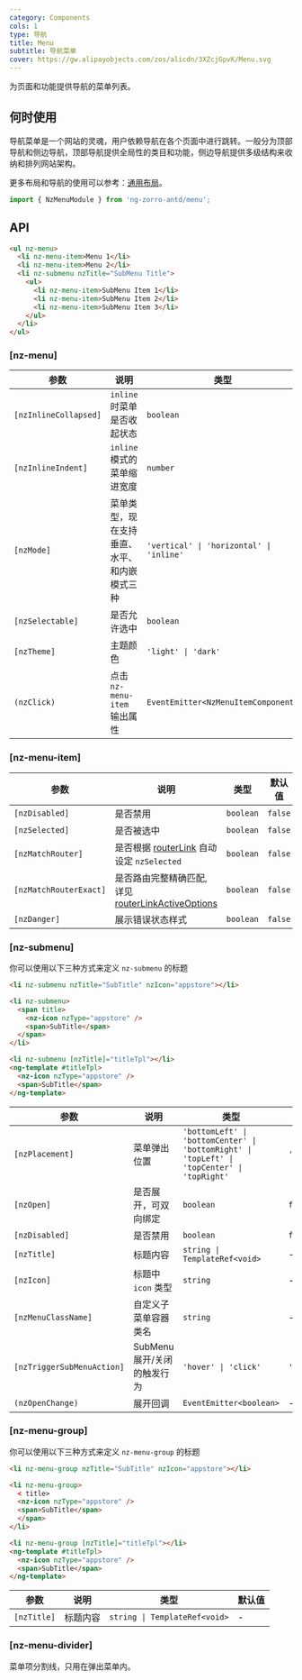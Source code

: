 ```yaml
---
category: Components
cols: 1
type: 导航
title: Menu
subtitle: 导航菜单
cover: https://gw.alipayobjects.com/zos/alicdn/3XZcjGpvK/Menu.svg
---
```


为页面和功能提供导航的菜单列表。

## 何时使用

导航菜单是一个网站的灵魂，用户依赖导航在各个页面中进行跳转。一般分为顶部导航和侧边导航，顶部导航提供全局性的类目和功能，侧边导航提供多级结构来收纳和排列网站架构。

更多布局和导航的使用可以参考：[通用布局](/components/layout/zh)。

```ts
import { NzMenuModule } from 'ng-zorro-antd/menu';
```

## API

```html
<ul nz-menu>
  <li nz-menu-item>Menu 1</li>
  <li nz-menu-item>Menu 2</li>
  <li nz-submenu nzTitle="SubMenu Title">
    <ul>
      <li nz-menu-item>SubMenu Item 1</li>
      <li nz-menu-item>SubMenu Item 2</li>
      <li nz-menu-item>SubMenu Item 3</li>
    </ul>
  </li>
</ul>
```

### [nz-menu]

| 参数                    | 说明                     | 类型                                       | 默认值          |
|-----------------------|------------------------|------------------------------------------|--------------|
| `[nzInlineCollapsed]` | `inline` 时菜单是否收起状态     | `boolean`                                | -            |
| `[nzInlineIndent]`    | `inline` 模式的菜单缩进宽度     | `number`                                 | `24`         |
| `[nzMode]`            | 菜单类型，现在支持垂直、水平、和内嵌模式三种 | `'vertical' \| 'horizontal' \| 'inline'` | `'vertical'` |
| `[nzSelectable]`      | 是否允许选中                 | `boolean`                                | `true`       |
| `[nzTheme]`           | 主题颜色                   | `'light' \| 'dark'`                      | `'light'`    |
| `(nzClick)`           | 点击 `nz-menu-item` 输出属性 | `EventEmitter<NzMenuItemComponent>`      |              |

### [nz-menu-item]

| 参数                     | 说明                                                                                                               | 类型        | 默认值     |
|------------------------|------------------------------------------------------------------------------------------------------------------|-----------|---------|
| `[nzDisabled]`         | 是否禁用                                                                                                             | `boolean` | `false` |
| `[nzSelected]`         | 是否被选中                                                                                                            | `boolean` | `false` |
| `[nzMatchRouter]`      | 是否根据 [routerLink](https://www.angular.cn/api/router/RouterLink) 自动设定 `nzSelected`                                | `boolean` | `false` |
| `[nzMatchRouterExact]` | 是否路由完整精确匹配, 详见 [routerLinkActiveOptions](https://angular.cn/api/router/RouterLinkActive#routerLinkActiveOptions) | `boolean` | `false` |
| `[nzDanger]`           | 展示错误状态样式                                                                                                         | `boolean` | `false` |

### [nz-submenu]

你可以使用以下三种方式来定义 `nz-submenu` 的标题

```html
<li nz-submenu nzTitle="SubTitle" nzIcon="appstore"></li>

<li nz-submenu>
  <span title>
    <nz-icon nzType="appstore" />
    <span>SubTitle</span>
  </span>
</li>

<li nz-submenu [nzTitle]="titleTpl"></li>
<ng-template #titleTpl>
  <nz-icon nzType="appstore" />
  <span>SubTitle</span>
</ng-template>
```

| 参数                         | 说明                 | 类型                                                                                          | 默认值            |
|----------------------------|--------------------|---------------------------------------------------------------------------------------------|----------------|
| `[nzPlacement]`            | 菜单弹出位置             | `'bottomLeft' \| 'bottomCenter' \| 'bottomRight' \| 'topLeft' \| 'topCenter' \| 'topRight'` | `'bottomLeft'` |
| `[nzOpen]`                 | 是否展开，可双向绑定         | `boolean`                                                                                   | `false`        |
| `[nzDisabled]`             | 是否禁用               | `boolean`                                                                                   | `false`        |
| `[nzTitle]`                | 标题内容               | `string \| TemplateRef<void>`                                                               | -              |
| `[nzIcon]`                 | 标题中 `icon` 类型      | `string`                                                                                    | -              |
| `[nzMenuClassName]`        | 自定义子菜单容器类名         | `string`                                                                                    | -              |
| `[nzTriggerSubMenuAction]` | SubMenu 展开/关闭的触发行为 | `'hover' \| 'click'`                                                                        | `'hover'`      |
| `(nzOpenChange)`           | 展开回调               | `EventEmitter<boolean>`                                                                     | -              |

### [nz-menu-group]

你可以使用以下三种方式来定义 `nz-menu-group` 的标题

```html
<li nz-menu-group nzTitle="SubTitle" nzIcon="appstore"></li>

<li nz-menu-group>
  < title>
  <nz-icon nzType="appstore" />
  <span>SubTitle</span>
  </span>
</li>

<li nz-menu-group [nzTitle]="titleTpl"></li>
<ng-template #titleTpl>
  <nz-icon nzType="appstore" />
  <span>SubTitle</span>
</ng-template>
```

| 参数          | 说明   | 类型                            | 默认值 |
|-------------|------|-------------------------------|-----|
| `[nzTitle]` | 标题内容 | `string \| TemplateRef<void>` | -   |

### [nz-menu-divider]

菜单项分割线，只用在弹出菜单内。
